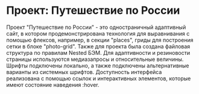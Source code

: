 # Проект: Путешествие по России

Проект "Путешествие по России" - это одностраничный адаптивный сайт, в котором продемонcтрирована технология для выравнивания с помощью флексов, например, в секции "places", гриды для построения сетки в блоке "photo-grid".
Также для проекта была создана файловая структура по правилам Nested БЭМ.
Для адаптивности и резиновости страницы используются медиазапросы и относительные величины.
Шрифты подключены локально, а также подключены альтернативные варианты из системных шрифтов.
Доступность интерфейса реализована с помощью ссылок и интерактивных элементов, которые имеют состояние наведения :hover.
